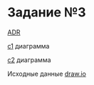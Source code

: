# Задание №3

[ADR](ADR.docx)

[c1](C-1.png) диаграмма

[c2](C-2.png) диаграмма

Исходные данные [draw.io](MVP-diagrams.drawio)
